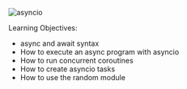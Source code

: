 ![asyncio](https://github.com/user-attachments/assets/bf122f83-c39f-464e-9510-c8d10d0e4a4c)


Learning Objectives:

- async and await syntax
- How to execute an async program with asyncio
- How to run concurrent coroutines
- How to create asyncio tasks
- How to use the random module
